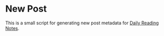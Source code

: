 # New Post

This is a small script for generating new post metadata for [Daily Reading
Notes](dailyreadingnotes.com).
